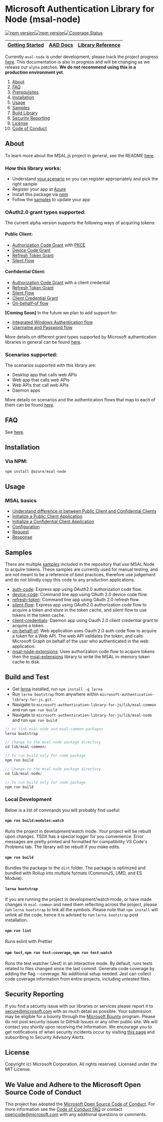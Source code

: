 # Microsoft Authentication Library for Node (msal-node)

[![npm version](https://img.shields.io/npm/v/@azure/msal-node.svg?style=flat)](https://www.npmjs.com/package/@azure/msal-node/)[![npm version](https://img.shields.io/npm/dm/@azure/msal-node.svg)](https://nodei.co/npm/@azure/msal-node/)[![Coverage Status](https://coveralls.io/repos/github/AzureAD/microsoft-authentication-library-for-js/badge.svg?branch=dev)](https://coveralls.io/github/AzureAD/microsoft-authentication-library-for-js?branch=dev)

| <a href="https://docs.microsoft.com/azure/active-directory/develop/guidedsetups/active-directory-javascriptspa" target="_blank">Getting Started</a> | <a href="https://aka.ms/aaddevv2" target="_blank">AAD Docs</a> | <a href="https://azuread.github.io/microsoft-authentication-library-for-js/ref/msal-node/" target="_blank">Library Reference</a> |
| --- | --- | --- |

Currently `msal-node` is under development, please track the project progress [here](https://github.com/AzureAD/microsoft-authentication-library-for-js/projects/4). This documentation is also in progress and will be changing as we release our `alpha` patches. **We do not recommend using this in a production environment yet**.

1. [About](#about)
1. [FAQ](#faq)
1. [Prerequisites](#prerequisites)
1. [Installation](#installation)
1. [Usage](#usage)
1. [Samples](#samples)
1. [Build Library](#build-and-test)
1. [Security Reporting](#security-reporting)
1. [License](#license)
1. [Code of Conduct](#we-value-and-adhere-to-the-microsoft-open-source-code-of-conduct)

## About

To learn more about the MSAL.js project in general, see the README [here](/../../).

### How this library works:

- Understand [your scenario](https://docs.microsoft.com/en-us/azure/active-directory/develop/authentication-flows-app-scenarios) so you can register appropriately and pick the right sample 
- Register your app at [Azure](https://docs.microsoft.com/en-us/graph/auth-register-app-v2)
- Install this package via [npm](#installation)
- Follow the [samples](#samples) to update your app

### OAuth2.0 grant types supported:

The current alpha version supports the following ways of acquiring tokens:

#### Public Client: 
- [Authorization Code Grant](https://oauth.net/2/grant-types/authorization-code/) with [PKCE](https://oauth.net/2/pkce/) 
- [Device Code Grant](https://oauth.net/2/grant-types/device-code/)
- [Refresh Token Grant](https://oauth.net/2/grant-types/refresh-token/)
- [Silent Flow](https://docs.microsoft.com/en-us/azure/active-directory/develop/msal-acquire-cache-tokens#acquiring-tokens-silently-from-the-cache)

#### Confidential Client: 
- [Authorization Code Grant](https://oauth.net/2/grant-types/authorization-code/) with a client credential
- [Refresh Token Grant](https://oauth.net/2/grant-types/refresh-token/)
- [Silent Flow](https://docs.microsoft.com/en-us/azure/active-directory/develop/msal-acquire-cache-tokens#acquiring-tokens-silently-from-the-cache)
- [Client Credential Grant](https://oauth.net/2/grant-types/client-credentials/)
- [On-behalf-of flow](https://docs.microsoft.com/en-us/azure/active-directory/develop/v2-oauth2-on-behalf-of-flow)

**[Coming Soon]** In the future we plan to add support for:
- [Integrated Windows Authentication flow](https://docs.microsoft.com/en-us/azure/active-directory/develop/msal-authentication-flows#integrated-windows-authentication)
- [Username and Password flow](https://docs.microsoft.com/en-us/azure/active-directory/develop/msal-authentication-flows#usernamepassword)

More details on different grant types supported by Microsoft authentication libraries in general can be found [here](https://docs.microsoft.com/en-us/azure/active-directory/develop/msal-authentication-flows).

### Scenarios supported:

The scenarios supported with this library are:
- Desktop app that calls web APIs
- Web app that calls web APIs 
- Web APIs that call web APIs 
- Daemon apps 

More details on scenarios and the authentication flows that map to each of them can be found [here](https://docs.microsoft.com/en-us/azure/active-directory/develop/authentication-flows-app-scenarios).

## FAQ

See [here](https://github.com/AzureAD/microsoft-authentication-library-for-js/blob/dev/lib/msal-node/docs/faq.md).

## Installation

### Via NPM:
```javascript
npm install @azure/msal-node
```
##  Usage

### MSAL basics
- [Understand difference in between Public Client and Confidential Clients](https://docs.microsoft.com/en-us/azure/active-directory/develop/msal-client-applications)
- [Initialize a Public Client Application](https://github.com/AzureAD/microsoft-authentication-library-for-js/blob/dev/lib/msal-node/docs/initialize-public-client-application.md)
- [Initialize a Confidential Client Application](https://github.com/AzureAD/microsoft-authentication-library-for-js/blob/dev/lib/msal-node/docs/initialize-confidential-client-application.md)
- [Configuration](https://github.com/AzureAD/microsoft-authentication-library-for-js/blob/dev/lib/msal-node/docs/configuration.md)
- [Request](https://github.com/AzureAD/microsoft-authentication-library-for-js/blob/dev/lib/msal-common/docs/request.md)
- [Response](https://github.com/AzureAD/microsoft-authentication-library-for-js/blob/dev/lib/msal-common/docs/response.md)

## Samples
There are multiple [samples](https://github.com/AzureAD/microsoft-authentication-library-for-js/blob/dev/samples/msal-node-samples) included in the repository that use MSAL Node to acquire tokens. These samples are currently used for manual testing, and are not meant to be a reference of best practices, therefore use judgement and do not blindly copy this code to any production applications.

- [auth-code](https://github.com/AzureAD/microsoft-authentication-library-for-js/blob/dev/samples/msal-node-samples/auth-code): Express app using OAuth2.0 authorization code flow.
- [device-code](https://github.com/AzureAD/microsoft-authentication-library-for-js/blob/dev/samples/msal-node-samples/device-code): Command line app using OAuth 2.0 device code flow.
- [refresh-token](https://github.com/AzureAD/microsoft-authentication-library-for-js/blob/dev/samples/msal-node-samples/refresh-token): Command line app using OAuth 2.0 refresh flow.
- [silent-flow](https://github.com/AzureAD/microsoft-authentication-library-for-js/blob/dev/samples/msal-node-samples/silent-flow): Express app using OAuth2.0 authorization code flow to acquire a token and store in the token cache, and silent flow to use tokens in the token cache.
- [client-credentials](https://github.com/AzureAD/microsoft-authentication-library-for-js/tree/dev/samples/msal-node-samples/client-credentials): Daemon app using Oauth 2.0 client credential grant to acquire a token. 
- [on-behalf-of](https://github.com/AzureAD/microsoft-authentication-library-for-js/tree/dev/samples/msal-node-samples/on-behalf-of): Web application uses Oauth 2.0 auth code flow to acquire a token for a Web API. The web API validates the token, and calls Microsoft Graph on behalf of the user who authenticated in the web application.
- [msal-node-extensions](https://github.com/AzureAD/microsoft-authentication-library-for-js/tree/dev/samples/msal-node-extensions): Uses authorization code flow to acquire tokens then the [msal-extensions](https://github.com/AzureAD/microsoft-authentication-library-for-js/tree/dev/extensions/msal-node-extensions) library to write the MSAL in-memory token cache to disk.

## Build and Test

- Get [lerna](https://github.com/lerna/lerna) installed, run `npm install -g lerna`
- Run `lerna bootstrap` from anywhere within `microsoft-authentication-library-for-js.git`.
- Navigate to `microsoft-authentication-library-for-js/lib/msal-common` and run `npm run build`
- Navigate to `microsoft-authentication-library-for-js/lib/msal-node` and run `npm run build`

```javascript
// to link msal-node and msal-common packages
lerna bootstrap

// Change to the msal-node package directory
cd lib/msal-common/

// To run build only for node package
npm run build

// Change to the msal-node package directory
cd lib/msal-node/

// To run build only for node package
npm run build
```

### Local Development
Below is a list of commands you will probably find useful:

#### `npm run build:modules:watch`
Runs the project in development/watch mode. Your project will be rebuilt upon changes. TSDX has a special logger for you convenience. Error messages are pretty printed and formatted for compatibility VS Code's Problems tab. The library will be rebuilt if you make edits.

#### `npm run build`
Bundles the package to the `dist` folder.
The package is optimized and bundled with Rollup into multiple formats (CommonJS, UMD, and ES Module).

#### `lerna bootstrap`
If you are running the project in development/watch mode, or have made changes in `msal-common` and need them reflecting across the project, please run `lerna bootstrap` to link all the symbols. Please note that `npm install` will unlink all the code, hence it is advised to run `lerna bootstrap` post installation.

#### `npm run lint`
Runs eslint with Prettier

#### `npm test`, `npm run test:coverage`, `npm run test:watch`
Runs the test watcher (Jest) in an interactive mode.
By default, runs tests related to files changed since the last commit.
Generate code coverage by adding the flag --coverage. No additional setup needed. Jest can collect code coverage information from entire projects, including untested files.

## Security Reporting

If you find a security issue with our libraries or services please report it to [secure@microsoft.com](mailto:secure@microsoft.com) with as much detail as possible. Your submission may be eligible for a bounty through the [Microsoft Bounty](http://aka.ms/bugbounty) program. Please do not post security issues to GitHub Issues or any other public site. We will contact you shortly upon receiving the information. We encourage you to get notifications of when security incidents occur by visiting [this page](https://technet.microsoft.com/security/dd252948) and subscribing to Security Advisory Alerts.

## License

Copyright (c) Microsoft Corporation.  All rights reserved. Licensed under the MIT License.

## We Value and Adhere to the Microsoft Open Source Code of Conduct

This project has adopted the [Microsoft Open Source Code of Conduct](https://opensource.microsoft.com/codeofconduct/). For more information see the [Code of Conduct FAQ](https://opensource.microsoft.com/codeofconduct/faq/) or contact [opencode@microsoft.com](mailto:opencode@microsoft.com) with any additional questions or comments.

